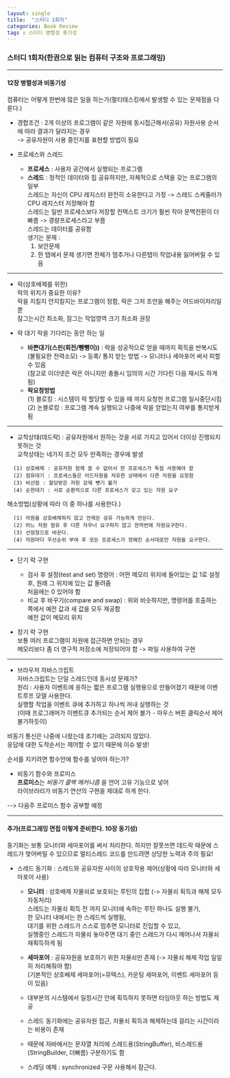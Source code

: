 ```yaml
---
layout: single
title:  "스터디 1회차"
categories: Book Review
tags : 스터디 병렬성 동기성
---
```

### 스터디 1회차(한권으로 읽는 컴퓨터 구조와 프로그래밍)
***
<h4>12장 병렬성과 비동기성</h4>

컴퓨터는 어떻게 한번에 많은 일을 하는가(멀티태스킹에서 발생할 수 있는 문제점을 다룬다.)

- 경합조건 : 2개 이상의 프로그램이 같은 자원에 동시접근해서(공유) 자원사용 순서에 따라 결과가 달라지는 경우  
-> 공유자원이 사용 중인지를 표현할 방법이 필요

- 프로세스와 스레드  
  - **프로세스** : 사용자 공간에서 실행되는 프로그램  
  - **스레드** : 정적인 데이터와 힙 공유하지만, 자체적으로 스택을 갖는 프로그램의 일부  
      스레드는 자신이 CPU 레지스터 완전히 소유한다고 가정 -> 스레드 스케줄러가 CPU 레지스터 저장해야 함  
      스레드는 일반 프로세스보다 저장할 컨택스트 크기가 훨씬 작아 문맥전환이 더 빠름 -> 경량프로세스라고 부름  
      스레드는 데이터를 공유함  
    생기는 문제 :   
    1) 보안문제  
    2) 한 탭에서 문제 생기면 전체가 멈추거나 다른탭이 작업내용 잃어버릴 수 있음
***
- 락(상호배제를 위한)  
락의 위치가 중요한 이유?  
락을 지킬지 안지킬지는 프로그램이 정함, 락은 그저 조언을 해주는 어드바이저리일 뿐   
잠그는시간 최소화, 잠그는 작업영역 크기 최소화 권장  

- 락 대기
락을 기다리는 동안 하는 일  
  - **바쁜대기(스핀(회전/뺑뺑이))** : 락을 성공적으로 얻을 때까지 획득을 반복시도(불필요한 전력소모) 
  -> 등록/ 통지 받는 방법
  -> 모니터나 세마포어 써서 피할 수 있음    
(참고로 이더넷은 락은 아니지만 충돌시 임의의 시간 기다린 다음 재시도 하게 됨)  
  - **락요청방법**  
    (1) 블로킹 : 시스템이 락 할당할 수 있을 때 까지 요청한 프로그램 일시중단시킴  
    (2) 논블로킹 : 프로그램 계속 실행되고 나중에 락을 얻었는지 여부를 통지받게 됨  
***
- 교착상태(데드락)
: 공유자원에서 원하는 것을 서로 가지고 있어서 더이상 진행되지 못하는 것   
교착상태는 네가지 조건 모두 만족하는 경우에 발생  
```
  (1) 상호배제 : 공유자원 함께 쓸 수 없어서 한 프로세스가 독점 사용해야 함  
  (2) 점유대기 : 프로세스들은 어드자원을 저유한 상태에서 다른 자원을 요청함  
  (3) 비선점 : 할당받은 자원 강제 뺏기 불가  
  (4) 순한대기 : 서로 순환적으로 다른 프로세스가 갖고 있는 자원 요구  
```

해소방법(상황에 따라 이 중 하나를 사용한다.)  
```
  (1) 자원을 상호배제하지 않고 언제든 공유 가능하게 만든다.  
  (2) 어느 자원 점유 후 다른 자우너 요구하지 않고 한꺼번에 자원요구한다.  
  (3) 선점형으로 바꾼다.    
  (4) 자원마다 우선순위 부여 후 모든 프로세스가 정해진 순서대로만 자원을 요구한다.  
```  
***
- 단기 락 구현   
  - 검사 후 설정(test and set) 명령어 : 어떤 메모리 위치에 들어있는 값 1로 설정 후, 원래 그 위치에 있는 값 돌려줌  
처음에는 0 있어야 함   
  - 비교 후 바꾸기(compare and swap) : 위와 비슷하지만, 명령어를 호출하는 쪽에서 예전 값과 새 값을 모두 제공함  
예전 값이 메모리 위치  

 - 장기 락 구현  
보통 여러 프로그램이 자원에 접근하면 안되는 경우    
메모리보다 좀 더 영구적 저장소에 저장되어야 함 -> 파일 사용하여 구현   
***
- 브라우저 자바스크립트  
자바스크립트는 단일 스레드인데 동시성 문제가?  
원리 : 사용자 이벤트에 응하는 짧은 프로그램 실행용으로 만들어졌기 때문에 이벤트루프 모델 사용한다.    
실행할 작업을 이벤트 큐에 추가하고 하나씩 꺼내 실행하는 것  
(이때 프로그래머가 이벤트큐 추가되는 순서 제어 불가 - 마우스 버튼 클릭순서 제어 불가하듯이)    

비동기 통신은 나중에 나왔는데 초기에는 고려되지 않았다.  
응답에 대한 도착순서는 제어할 수 없기 때문에 이슈 발생!   

순서를 지키려면 함수안에 함수를 넣어야 하는가?  

- 비동기 함수와 프로미스   
**프로미스**는 _비동기 콜백 메커니즘_ 을 언어 고유 기능으로 넣어   
라이브러리가 비동기 연산의 구현을 제대로 하게 한다.  

--> 다음주 프로미스 함수 공부할 예정

***

<h4>추가(프로그래밍 면접 이렇게 준비한다. 10장 동기성)</h4>
동기화는 보통 모니터와 세마포어를 써서 처리한다.  
하지만 잘못쓰면 데드락 때문에 스레드가 멎어버릴 수 있으므로  
멀티스레드 코드를 만드려면 상당한 노력과 주의 필요!

- 스레드 동기화 : 스레드와 공유자원 사이의 상호작용 제어(상황에 따라 모니터와 세마포어 사용)
  
  - **모니터** : 상호배제 자물쇠로 보호되는 루틴의 집합 (-> 자물쇠 획득과 해제 모두 자동처리)  
  스레드는 자물쇠 획득 전 까지 모니터에 속하는 루틴 하나도 실행 불가,  
  한 모니터 내에서는 한 스레드씩 실행됨,  
  대기를 위한 스레드가 스스로 멈추면 모니터로 진입할 수 있고,  
  실행중인 스레드가 자물쇠 놓아주면 대기 중인 스레드가 다시 깨어나서 자물쇠 재획득하게 됨   
  
  - **세마포어** : 공유자원을 보호하기 위한 자물쇠만 존재 (-> 자물쇠 해제 작업 일일히 처리해줘야 함)  
  (기본적인 상호배제 세마포어(=뮤텍스), 카운팅 세마포어, 이벤트 세마포어 등이 있음)  
  
  - 대부분의 시스템에서 일정시간 안에 획득하지 못하면 타임아웃 하는 방법도 제공  
  - 스레드 동기화에는 공유자원 접근, 자물쇠 획득과 해제하는데 걸리는 시간이라는 비용이 존재  
  - 때문에 자바에서는 문자열 처리에 스레드용(StringBuffer), 비스레드용(StringBuilder, 더빠름) 구분하기도 함  
  - 스레딩 예제 : synchronized 구문 사용해서 잠근다.  
